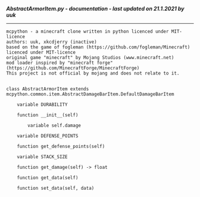 ***AbstractArmorItem.py - documentation - last updated on 21.1.2021 by uuk***
___

    mcpython - a minecraft clone written in python licenced under MIT-licence
    authors: uuk, xkcdjerry (inactive)
    based on the game of fogleman (https://github.com/fogleman/Minecraft) licenced under MIT-licence
    original game "minecraft" by Mojang Studios (www.minecraft.net)
    mod loader inspired by "minecraft forge" (https://github.com/MinecraftForge/MinecraftForge)
    This project is not official by mojang and does not relate to it.


    class AbstractArmorItem extends  mcpython.common.item.AbstractDamageBarItem.DefaultDamageBarItem 

        variable DURABILITY

        function __init__(self)

            variable self.damage

        variable DEFENSE_POINTS

        function get_defense_points(self)

        variable STACK_SIZE

        function get_damage(self) -> float

        function get_data(self)

        function set_data(self, data)